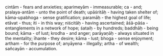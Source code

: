 cintām - fears and anxieties; aparimeyām - immeasurable; ca - and; pralaya-antām - unto the point of death; upāśritāḥ - having taken shelter of; kāma-upabhoga - sense gratiﬁcation; paramāḥ - the highest goal of life; etāvat - thus; iti - in this way; niścitāḥ - having ascertained; āśā-pāśa - entanglements in a network of hope; śataiḥ - by hundreds; baddhāḥ - being bound; kāma - of lust; krodha - and anger; parāyaṇāḥ - always situated in the mentality; īhante - they desire; kāma - lust; bhoga - sense enjoyment; artham - for the purpose of; anyāyena - illegally; artha - of wealth; sañcayān - accumulation.